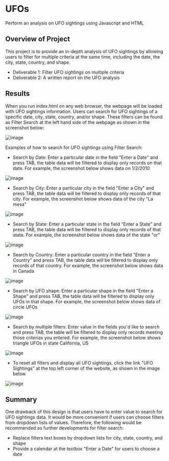 # UFOs
Perform an analysis on UFO sightings using Javascript and HTML

## Overview of Project
This project is to provide an in-depth analysis of UFO sightings by allowing users to filter for multiple criteria at the same time, including the date, the city, state, country, and shape. 
  - Deliverable 1: Filter UFO sightings on multiple criteria
  - Deliverable 2: A written report on the UFO analysis

## Results
When you run index.html on any web browser, the webpage will be loaded with UFO sightings information. Users can search for UFO sightings of a specific date, city, state, country, and/or shape. These filters can be found as Filter Search at the left hand side of the webpage as shown in the screenshot below:

![image](https://user-images.githubusercontent.com/110554264/197814929-8868a631-b743-4e5b-93d9-d5fbde43db53.png)

Examples of how to search for UFO sightings using Filter Search:
  - Search by Date: Enter a particular date in the field "Enter a Date" and press TAB, the table data will be filtered to display only records on that date. For example, the screenshot below shows data on 1/2/2010
  
 ![image](https://user-images.githubusercontent.com/110554264/197817194-00c7fd36-7468-4972-90eb-10b995a8962c.png)

  - Search by City: Enter a particular city in the field "Enter a City" and press TAB, the table data will be filtered to display only records of that city. For example, the screenshot below shows data of the city "La mesa"
  
  ![image](https://user-images.githubusercontent.com/110554264/197817771-deaa0472-1072-491c-8642-b20656a9608d.png)

  - Search by State: Enter a particular state in the field "Enter a State" and press TAB, the table data will be filtered to display only records of that state. For example, the screenshot below shows data of the state "or"
  
  ![image](https://user-images.githubusercontent.com/110554264/197818461-35cb86d9-201f-4bd4-98de-24075be268a4.png)

  - Search by Country: Enter a particular country in the field "Enter a Country" and press TAB, the table data will be filtered to display only records of that country. For example, the screenshot below shows data in Canada
  
  ![image](https://user-images.githubusercontent.com/110554264/197819060-5688e72e-d781-4eb8-97cd-641e805d315d.png)

  - Search by UFO shape: Enter a particular shape in the field "Enter a Shape" and press TAB, the table data will be filtered to display only UFOs in that shape. For example, the screenshot below shows data of circle UFOs
  
  ![image](https://user-images.githubusercontent.com/110554264/197819633-51da44a3-6a63-4220-b062-eb78f809d2fc.png)

  - Search by multiple filters: Enter value in the fields you'd like to search and press TAB, the table will be filtered to display only records meeting those criterias you entered. For example, the screenshot below shows triangle UFOs in state California, US
  
  ![image](https://user-images.githubusercontent.com/110554264/197836184-b40fdc50-5d7f-49bc-aaf8-257c45ad845c.png)

  - To reset all filters and display all UFO sightings, click the link "UFO Sightings" at the top left corner of the website, as shown in the image below
  
  ![image](https://user-images.githubusercontent.com/110554264/197836617-42a2f388-7603-477f-a7d9-1baaea0e7330.png)

## Summary
One drawback of this design is that users have to enter value to search for UFO sightings data. It would be more convenient if users can choose filters from dropdown lists of values. Therefore, the following would be recommended as further developments for filter search:
 - Replace filters text boxes by dropdown lists for city, state, country, and shape 
 - Provide a calendar at the textbox "Enter a Date" for users to choose a date

